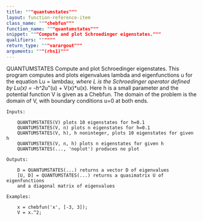 ```yaml
---
title: """quantumstates"""
layout: function-reference-item
class_name: """chebfun"""
function_name: """quantumstates"""
snippet: """Compute and plot Schroedinger eigenstates."""
qualifiers: """"""
return_type: """varargout"""
arguments: """(rhs1)"""
---
```


 QUANTUMSTATES    Compute and plot Schroedinger eigenstates.
    This program computes and plots eigenvalues lambda and eigenfunctions u
    for the equation Lu = lambda*u, where L is the Schroedinger operator
    defined by Lu(x) = -h^2*u"(u) + V(x)*u(x).  Here h is a small parameter
    and the potential function V is given as a Chebfun. The domain of the
    problem is the domain of V, with boundary conditions u=0 at both ends.
 
    Inputs:
 
        QUANTUMSTATES(V) plots 10 eigenstates for h=0.1
        QUANTUMSTATES(V, n) plots n eigenstates for h=0.1
        QUANTUMSTATES(V, h), h noninteger, plots 10 eigenstates for given h
        QUANTUMSTATES(V, n, h) plots n eigenstates for given h
        QUANTUMSTATES(..., 'noplot') produces no plot
 
    Outputs:
  
        D = QUANTUMSTATES(...) returns a vector D of eigenvalues
        [U, D] = QUANTUMSTATES(...) returns a quasimatrix U of eigenfunctions
        and a diagonal matrix of eigenvalues
 
    Examples:
 
        x = chebfun('x', [-3, 3]);
        V = x.^2;                 